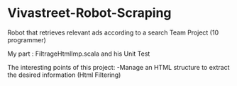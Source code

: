 # Vivastreet-Robot-Scraping
Robot that retrieves relevant ads according to a search
Team Project (10 programmer)

My part : FiltrageHtmlImp.scala and his Unit Test

The interesting points of this project:
-Manage an HTML structure to extract the desired information (Html Filtering)
